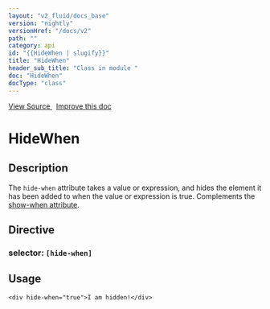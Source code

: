 ```yaml
---
layout: "v2_fluid/docs_base"
version: "nightly"
versionHref: "/docs/v2"
path: ""
category: api
id: "{{HideWhen | slugify}}"
title: "HideWhen"
header_sub_title: "Class in module "
doc: "HideWhen"
docType: "class"
---
```





<div class="improve-docs">
  <a href='http://github.com/driftyco/ionic2/tree/master/ionic/components/show-hide-when/show-hide-when.ts#L85'>
    View Source
  </a>
  &nbsp;
  <a href='http://github.com/driftyco/ionic2/edit/master/ionic/components/show-hide-when/show-hide-when.ts#L85'>
    Improve this doc
  </a>

  <!-- TODO(drewrygh, perrygovier): render this block in the correct location, markup identical to component docs -->

</div>




<h1 class="api-title">


HideWhen






</h1>






<h2>Description</h2>

<p>The <code>hide-when</code> attribute takes a value or expression, and hides the element it has been added to when
the value or expression is true. Complements the <a href="../ShowWhen">show-when attribute</a>.</p>


<h2>Directive</h2>
<h3>selector: <code>[hide-when]</code></h3>

<h2>Usage</h2>

<pre><code class="lang-html">&lt;div hide-when=&quot;true&quot;&gt;I am hidden!&lt;/div&gt;
</code></pre>





<!-- end content block -->


<!-- end body block -->


